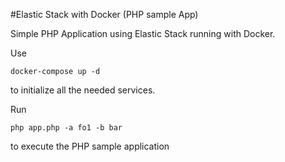 #Elastic Stack with Docker (PHP sample App)

Simple PHP Application using Elastic Stack running with Docker.

Use

``docker-compose up -d ``

to initialize all the needed services.

Run

``php app.php -a fo1 -b bar``

to execute the PHP sample application